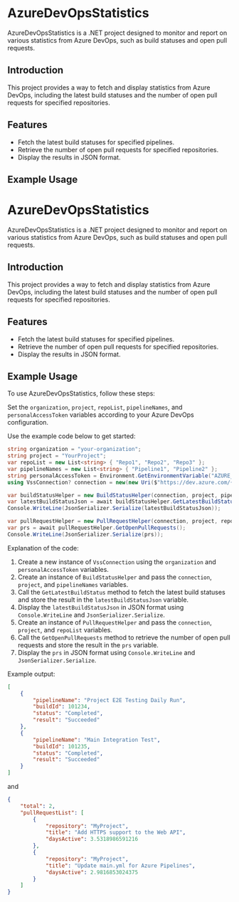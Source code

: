 # AzureDevOpsStatistics

AzureDevOpsStatistics is a .NET project designed to monitor and report on various statistics from Azure DevOps, such as build statuses and open pull requests.

## Introduction

This project provides a way to fetch and display statistics from Azure DevOps, including the latest build statuses and the number of open pull requests for specified repositories.

## Features

- Fetch the latest build statuses for specified pipelines.
- Retrieve the number of open pull requests for specified repositories.
- Display the results in JSON format.

## Example Usage


# AzureDevOpsStatistics

AzureDevOpsStatistics is a .NET project designed to monitor and report on various statistics from Azure DevOps, such as build statuses and open pull requests.

## Introduction

This project provides a way to fetch and display statistics from Azure DevOps, including the latest build statuses and the number of open pull requests for specified repositories.

## Features

- Fetch the latest build statuses for specified pipelines.
- Retrieve the number of open pull requests for specified repositories.
- Display the results in JSON format.

## Example Usage

To use AzureDevOpsStatistics, follow these steps:

Set the `organization`, `project`, `repoList`, `pipelineNames`, and `personalAccessToken` variables according to your Azure DevOps configuration.

Use the example code below to get started:

```csharp
string organization = "your-organization";
string project = "YourProject";
var repoList = new List<string> { "Repo1", "Repo2", "Repo3" };
var pipelineNames = new List<string> { "Pipeline1", "Pipeline2" };
string personalAccessToken = Environment.GetEnvironmentVariable("AZURE_DEV_OPS_PAT_TOKEN") ?? throw new InvalidOperationException("Environment variable 'AZURE_DEV_OPS_PAT_TOKEN' not found.");
using VssConnection? connection = new(new Uri($"https://dev.azure.com/{organization}"), new VssBasicCredential(string.Empty, personalAccessToken));

var buildStatusHelper = new BuildStatusHelper(connection, project, pipelineNames);
var latestBuildStatusJson = await buildStatusHelper.GetLatestBuildStatus();
Console.WriteLine(JsonSerializer.Serialize(latestBuildStatusJson));

var pullRequestHelper = new PullRequestHelper(connection, project, repoList);
var prs = await pullRequestHelper.GetOpenPullRequests();
Console.WriteLine(JsonSerializer.Serialize(prs));
```

Explanation of the code:

1. Create a new instance of `VssConnection` using the `organization` and `personalAccessToken` variables.
3. Create an instance of `BuildStatusHelper` and pass the `connection`, `project`, and `pipelineNames` variables.
4. Call the `GetLatestBuildStatus` method to fetch the latest build statuses and store the result in the `latestBuildStatusJson` variable.
5. Display the `latestBuildStatusJson` in JSON format using `Console.WriteLine` and `JsonSerializer.Serialize`.
6. Create an instance of `PullRequestHelper` and pass the `connection`, `project`, and `repoList` variables.
7. Call the `GetOpenPullRequests` method to retrieve the number of open pull requests and store the result in the `prs` variable.
8. Display the `prs` in JSON format using `Console.WriteLine` and `JsonSerializer.Serialize`.

Example output:

```json
[
    {
        "pipelineName": "Project E2E Testing Daily Run",
        "buildId": 101234,
        "status": "Completed",
        "result": "Succeeded"
    },
    {
        "pipelineName": "Main Integration Test",
        "buildId": 101235,
        "status": "Completed",
        "result": "Succeeded"
    }
]
```

and

```json
{
    "total": 2,
    "pullRequestList": [
        {
            "repository": "MyProject",
            "title": "Add HTTPS support to the Web API",
            "daysActive": 3.5318986591216
        },
        {
            "repository": "MyProject",
            "title": "Update main.yml for Azure Pipelines",
            "daysActive": 2.9816853024375
        }
    ]
}
```
